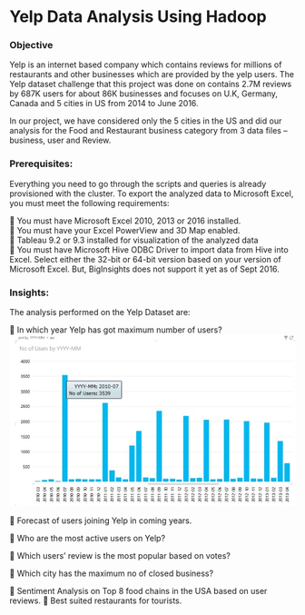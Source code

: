 # Yelp Data Analysis Using Hadoop

### Objective

Yelp is an internet based company which contains reviews for millions of restaurants and other businesses which are provided by the yelp users. The Yelp dataset challenge that this project was done on contains 2.7M reviews by 687K users for about 86K businesses and focuses on U.K, Germany, Canada and 5 cities in US from 2014 to June 2016.  
 
In our project, we have considered only the 5 cities in the US and did our analysis for the Food and Restaurant business category from 3 data files – business, user and Review.

### Prerequisites: 

Everything you need to go through the scripts and queries is already provisioned with the cluster. To export the analyzed data to Microsoft Excel, you must meet the following requirements:  

 You must have Microsoft Excel 2010, 2013 or 2016 installed.  
 You must have your Excel PowerView and 3D Map enabled.  
 Tableau 9.2 or 9.3 installed for visualization of the analyzed data  
 You must have Microsoft Hive ODBC Driver to import data from Hive into Excel. Select either the 32-bit or 64-bit version based on your version of Microsoft Excel. But, BigInsights does not support it yet as of Sept 2016. 

### Insights:

The analysis performed on the Yelp Dataset are: 
 
 In which year Yelp has got maximum number of users? 
![Image of Result Map](https://github.com/priyanka21sk/Yelp-Data-Analysis-Using-Hadoop-/blob/master/Insights/Insight_1.jpg)

 Forecast of users joining Yelp in coming years.

 Who are the most active users on Yelp? 

 Which users’ review is the most popular based on votes?

 Which city has the maximum no of closed business?

 Sentiment Analysis on Top 8 food chains in the USA based on user reviews.  Best suited restaurants for tourists. 
